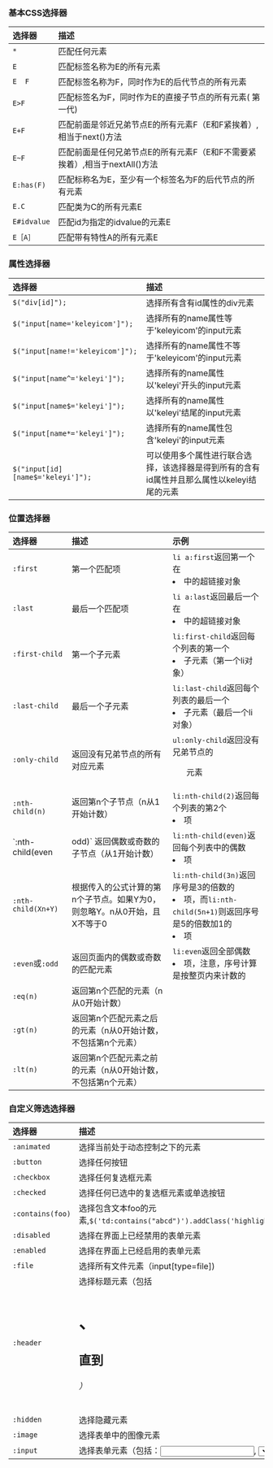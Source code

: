 ### 基本CSS选择器

|选择器 |描述 |
| :------------- | :------------- |
|`*`|匹配任何元素|
|`E`　|匹配标签名称为E的所有元素|
|`E  F`|匹配标签名称为F，同时作为E的后代节点的所有元素|
|`E>F`　|匹配标签名为F，同时作为E的直接子节点的所有元素( 第一代)|
|`E+F`　|匹配前面是邻近兄弟节点E的所有元素F（E和F紧挨着）,相当于next()方法|
|`E~F`　|匹配前面是任何兄弟节点E的所有元素F（E和F不需要紧挨着）,相当于nextAll()方法|
|`E:has(F)`|匹配标称名为E，至少有一个标签名为F的后代节点的所有元素|
|`E.C`|匹配类为C的所有元素E|
|`E#idvalue`|匹配id为指定的idvalue的元素E|
|`E［A］`|匹配带有特性A的所有元素E|

### 属性选择器

|选择器 |描述 |
| :------------- | :------------- |
|`$("div[id]");` |选择所有含有id属性的div元素| 
|`$("input[name='keleyicom']"); `|选择所有的name属性等于'keleyicom'的input元素 |
|`$("input[name!='keleyicom']");`|选择所有的name属性不等于'keleyicom'的input元素 |
|`$("input[name^='keleyi']");` |选择所有的name属性以'keleyi'开头的input元素 |
|`$("input[name$='keleyi']");` |选择所有的name属性以'keleyi'结尾的input元素 |
|`$("input[name*='keleyi']");`|选择所有的name属性包含'keleyi'的input元素 |
|`$("input[id][name$='keleyi']");` |可以使用多个属性进行联合选择，该选择器是得到所有的含有id属性并且那么属性以keleyi结尾的元素|

### 位置选择器

|选择器 |描述 |示例|
| :------------- | :------------- |:------------- |
|`:first`|第一个匹配项|`li a:first`返回第一个在<li>中的超链接对象|
|`:last`|最后一个匹配项|`li a:last`返回最后一个在<li>中的超链接对象|
|`:first-child`|第一个子元素|`li:first-child`返回每个列表的第一个<li>子元素（第一个li对象）|
|`:last-child`|最后一个子元素|`li:last-child`返回每个列表的最后一个<li>子元素（最后一个li对象）|
|`:only-child`|返回没有兄弟节点的所有对应元素|`ul:only-child`返回没有兄弟节点的<ul>元素|
|`:nth-child(n)`|返回第n个子节点（n从1开始计数）|`li:nth-child(2)`返回每个列表的第2个<li>项|
|`:nth-child(even|odd)` 返回偶数或奇数的子节点（从1开始计数）|`li:nth-child(even)`返回每个列表中的偶数<li>项|
|`:nth-child(Xn+Y)`|根据传入的公式计算的第n个子节点。如果Y为0，则忽略Y。n从0开始，且X不等于0|`li:nth-child(3n)`返回序号是3的倍数的<li>项，而`li:nth-child(5n+1)`则返回序号是5的倍数加1的<li>项|
|`:even`或`:odd`|返回页面内的偶数或奇数的匹配元素|`li:even`返回全部偶数<li>项，注意，序号计算是按整页内来计数的|
|`:eq(n)` |返回第n个匹配的元素（n从0开始计数）||
|`:gt(n)` |返回第n个匹配元素之后的元素（n从0开始计数，不包括第n个元素）||
|`:lt(n)`|返回第n个匹配元素之前的元素（n从0开始计数，不包括第n个元素）||

### 自定义筛选选择器

|选择器 |描述 |
| :------------- | :------------- |
|`:animated`|选择当前处于动态控制之下的元素|
|`:button`|选择任何按钮|
|`:checkbox`|选择任何复选框元素|
|`:checked`|选择任何已选中的复选框元素或单选按钮|
|`:contains(foo)`|选择包含文本foo的元素,`$('td:contains("abcd")').addClass('highlight');`|
|`:disabled`|选择在界面上已经禁用的表单元素|
|`:enabled`|选择在界面上已经启用的表单元素|
|`:file`|选择所有文件元素（input[type=file])|
|`:header`|选择标题元素（包括<h1>、<h2>直到<h6>）|
|`:hidden`|选择隐藏元素|
|`:image`|选择表单中的图像元素|
|`:input`|选择表单元素（包括：<input>, <select>, <textarea>,<button>）|
|`:not(filter)`|根据指定筛选器进行求反后得到的元素|
|`:parent`|选择在拥有后代节点的元素|
|`:password`|选择口令元素|
|`:radio`|选择单选按钮元素|
|`:reset`|选择复位元素|
|`:selected`|选择已选中的选项元素|
|`:submit`|选择提交按钮|
|`:text`|选择文本字段元素|
|`:visible`|选择可见元素|

### 表单选择器

|选择器 |示例|描述 |
| :------------- | :------------- |:------------- |
|`:input`|`$(":input")`|所有表单元素,包括textarea,select|
|`:text`|`$(":text")`|所有 type="text" 的 <input> 元素|
|`:password`|`$(":password")`|所有 type="password" 的 <input> 元素|
|`:radio`|`$(":radio")`|所有 type="radio" 的 <input> 元素|
|`:checkbox`|`$(":checkbox")`|所有 type="checkbox" 的 <input> 元素|
|`:submit`|`$(":submit")`| type="submit" 的 <input> 元素|
|`:reset`	|`$(":reset")`|所有 type="reset" 的 <input> 元素|
|`:button`|	`$(":button")`|所有 type="button" 的 <input> 元素|
|`:image`|`$(":image")`	|所有 type="image" 的 <input> 元素|
|`:file`|`$(":file")`|所有 type="file" 的 <input> 元素|
| ------------- | ------------- |------------- |
|`:enabled`|`$(":enabled")`|所有激活的 input 元素|
|`:disabled`|`$(":disabled")`|所有禁用的 input 元素|
|`:selected`|`$(":selected")`|所有被选取的 input 元素|
|`:checked`|`$(":checked")`|所有被选中的 input 元素|

### CSS 伪类

|选择器 |描述 |
| :------------- | :------------- |
|:active|	向被激活的元素添加样式 |
|:focus	|向拥有键盘输入焦点的元素添加样式 |
|:hover	|当鼠标悬浮在元素上方时，向元素添加样式 |
|:link	|向未被访问的链接添加样式 |
|:visited	|向已被访问的链接添加样式 |
|:first-child	|向元素的第一个子元素添加样式 |
|:lang	|向带有指定 lang 属性的元素添加样式 |
 
### CSS 伪元素

|选择器 |描述 |
| :------------- | :------------- |
|:first-letter	|向文本的第一个字母添加特殊样式 |
|:first-line	|向文本的首行添加特殊样式 |
|:before	|在元素之前添加内容 |
|:after	|在元素之后添加内容 |

> Reference
> - [jQuery所支持的各类CSS选择器](jQuery所支持的各类CSS选择器)
> - [js jquery css 选择器总结](https://www.cnblogs.com/ooo0/p/6115324.html)
